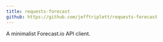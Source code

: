 ```yaml
---
title: requests-forecast
github: https://github.com/jefftriplett/requests-forecast
---
```


A minimalist Forecast.io API client.
